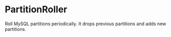 # PartitionRoller
Roll MySQL partitions periodically. It drops previous partitions and adds new partitions. 

###
